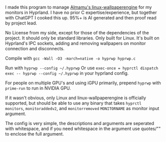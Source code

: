 I made this program to manage [Almamu's linux-wallpaperengine](https://github.com/Almamu/linux-wallpaperengine)
for my monitors in Hyprland. I have no prior C expertise/experience, but together with ChatGPT I cooked this up.
95%+ is AI generated and then proof read by project lead.

No License from my side, except for those of the dependencies of the project.
It should only be standard libraries. Only built for Linux.
It's built on Hyprland's IPC sockets, adding and removing wallpapers on monitor connection and disconnects.

Compile with ```gcc -Wall -O3 -march=native -o hyprwp hyprwp.c```

Run with ```hyprwp --config ~/.hyprwp```
Or use ```exec-once = hyprctl dispatch exec -- hyprwp --config ~/.hyprwp```
in your hyprland config.

For people on multiple GPU's and using iGPU primarily, prepend ```hyprwp``` with ```prime-run``` to run in NVIDIA GPU.

If it wasn't obvious, only Linux and linux-wallpaperengine is officially supported,
but should be able to use any binary that takes
```hyprctl monitors```, ```monitoraddedv2```, and ```monitorremoved``` ```MONITORNAME``` as monitor input argument.

The config is very simple, the descriptions and arguments are seperated with whitespace, and if you need whitespace
in the argument use quotes/"" to enclose the full argument.
